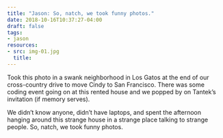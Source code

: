 ```yaml
---
title: "Jason: So, natch, we took funny photos."
date: 2018-10-16T10:37:27-04:00
draft: false
tags:
- jason
resources:
- src: img-01.jpg
  title:
---
```


Took this photo in a swank neighborhood in Los Gatos at the end of our cross-country drive to move Cindy to San Francisco. There was some coding event going on at this rented house and we popped by on Tantek’s invitation (if memory serves).

We didn’t know anyone, didn’t have laptops, and spent the afternoon hanging around this strange house in a strange place talking to strange people. So, natch, we took funny photos.
